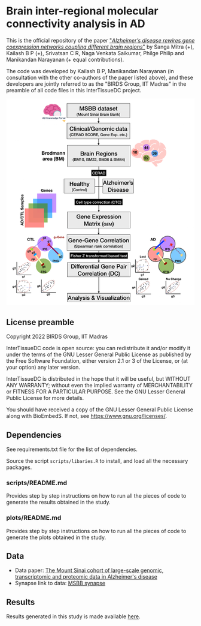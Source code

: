 # Brain inter-regional molecular connectivity analysis in AD

This is the official repository of the paper ["*Alzheimer’s disease rewires gene coexpression networks coupling different brain regions*"](https://www.biorxiv.org/content/10.1101/2022.05.22.492888v1) by Sanga Mitra (+), Kailash B P (+), Srivatsan C R, Naga Venkata Saikumar, Philge Philip and Manikandan Narayanan (+ equal contributions).

The code was developed by Kailash B P, Manikandan Narayanan (in consultation with the other co-authors of the paper listed above), and these developers are jointly referred to as the "BIRDS Group, IIT Madras" in the preamble of all code files in this InterTissueDC project.

<p align="center">
  <img src="https://github.com/BIRDSgroup/InterTissueDC/blob/main/plots/methodology.png" />
</p>   

## License preamble

Copyright 2022 BIRDS Group, IIT Madras

InterTissueDC code is open source: you can redistribute it and/or modify it under the terms of the GNU Lesser General Public License as published by the Free Software Foundation, either version 2.1 or 3 of the License, or (at your option) any later version.

InterTissueDC is distributed in the hope that it will be useful, but WITHOUT ANY WARRANTY; without even the implied warranty of MERCHANTABILITY or FITNESS FOR A PARTICULAR PURPOSE. See the GNU Lesser General Public License for more details.

You should have received a copy of the GNU Lesser General Public License along with BioEmbedS. If not, see https://www.gnu.org/licenses/.

## Dependencies

See requirements.txt file for the list of dependencies.

Source the script `scripts/libaries.R` to install, and load all the necessary packages.

### scripts/README.md

Provides step by step instructions on how to run all the pieces of code to generate the results obtained in the study.

### plots/README.md

Provides step by step instructions on how to run all the pieces of code to generate the plots obtained in the study.

## Data

* Data paper: [The Mount Sinai cohort of large-scale genomic, transcriptomic and proteomic data in Alzheimer's disease](https://www.nature.com/articles/sdata2018185)
* Synapse link to data: [MSBB synapse](https://www.synapse.org/#!Synapse:syn3159438)
  
## Results

Results generated in this study is made available [here](https://drive.google.com/drive/folders/1WjsbS0mL1iiNAKeXGSjQ94DlodWP1OGi?usp=sharing).
